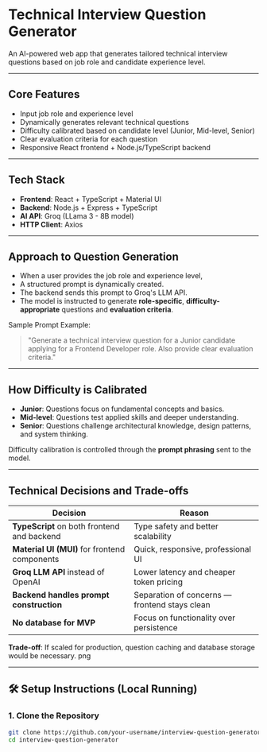 #  Technical Interview Question Generator

An AI-powered web app that generates tailored technical interview questions based on job role and candidate experience level.

---

##  Core Features

- Input job role and experience level
- Dynamically generates relevant technical questions
- Difficulty calibrated based on candidate level (Junior, Mid-level, Senior)
- Clear evaluation criteria for each question
- Responsive React frontend + Node.js/TypeScript backend

---

##  Tech Stack

- **Frontend**: React + TypeScript + Material UI
- **Backend**: Node.js + Express + TypeScript
- **AI API**: Groq (LLama 3 - 8B model)
- **HTTP Client**: Axios

---

##  Approach to Question Generation

- When a user provides the job role and experience level,  
- A structured prompt is dynamically created.
- The backend sends this prompt to Groq's LLM API.
- The model is instructed to generate **role-specific**, **difficulty-appropriate** questions and **evaluation criteria**.

Sample Prompt Example:
> "Generate a technical interview question for a Junior candidate applying for a Frontend Developer role. Also provide clear evaluation criteria."

---

##  How Difficulty is Calibrated

- **Junior**: Questions focus on fundamental concepts and basics.
- **Mid-level**: Questions test applied skills and deeper understanding.
- **Senior**: Questions challenge architectural knowledge, design patterns, and system thinking.

Difficulty calibration is controlled through the **prompt phrasing** sent to the model.

---

##  Technical Decisions and Trade-offs

| Decision | Reason |
|----------|--------|
| **TypeScript** on both frontend and backend | Type safety and better scalability |
| **Material UI (MUI)** for frontend components | Quick, responsive, professional UI |
| **Groq LLM API** instead of OpenAI | Lower latency and cheaper token pricing |
| **Backend handles prompt construction** | Separation of concerns — frontend stays clean |
| **No database for MVP** | Focus on functionality over persistence |

**Trade-off**: If scaled for production, question caching and database storage would be necessary.
png

---

## 🛠 Setup Instructions (Local Running)

### 1. Clone the Repository
```bash
git clone https://github.com/your-username/interview-question-generator.git
cd interview-question-generator





